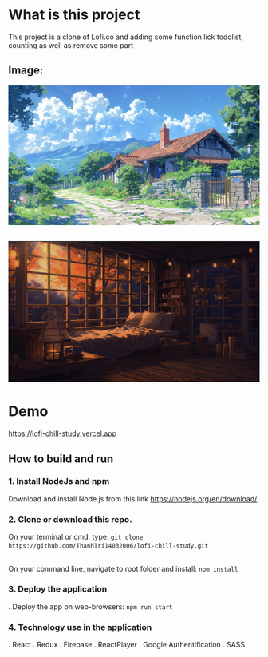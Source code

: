 # What is this project

This project is a clone of Lofi.co and adding some function lick todolist, counting as well as remove some part
## Image:

![Image](https://raw.githubusercontent.com/ThanhTri14032006/lofi-chill-study/main/public/assets/video/thumbnails/user_images/lofi-house-cloudy-day-1-clean-moewalls-com.png)
##
![Image](https://raw.githubusercontent.com/ThanhTri14032006/lofi-chill-study/main/public/assets/video/thumbnails/user_images/autumn-bedroom-nightmoewalls-com.png)
# Demo
https://lofi-chill-study.vercel.app
## How to build and run

### 1. Install NodeJs and npm

Download and install Node.js from this link https://nodejs.org/en/download/

### 2. Clone or download this repo.
On your terminal or cmd, type: `git clone https://github.com/ThanhTri14032006/lofi-chill-study.git`
##
 On your command line, navigate to root folder and install: `npm install`

### 3. Deploy the application

. Deploy the app on web-browsers: `npm run start`

### 4. Technology use in the application

. React
. Redux
. Firebase
. ReactPlayer
. Google Authentification
. SASS
